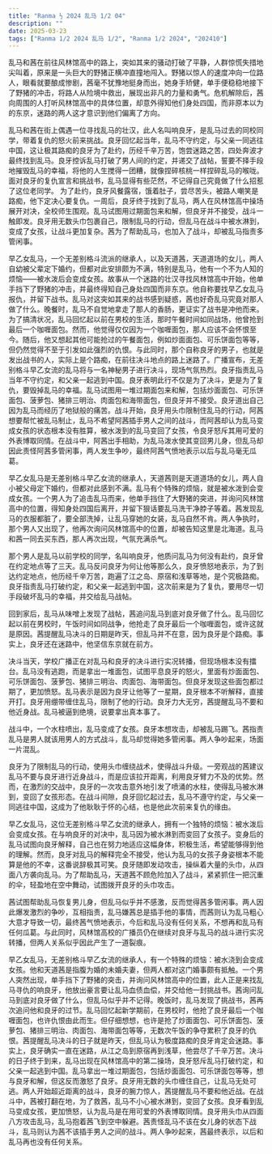 ```yaml
---
title: "Ranma ½ 2024 乱马 1/2 04"
description: ""
date: 2025-03-23
tags: ["Ranma 1/2 2024 乱马 1/2", "Ranma 1/2 2024", "202410"]
---
```


乱马和茜在前往风林馆高中的路上，突如其来的骚动打破了平静，人群惊慌失措地尖叫着，原来是一头巨大的野猪正横冲直撞地闯入。野猪以惊人的速度冲向一位路人，眼看就要酿成惨剧，茜毫不犹豫地挺身而出，她身手矫健，单手便稳稳地接下了野猪的冲击，将路人从险境中救出，展现出非凡的力量和勇气。危机解除后，茜向周围的人打听风林馆高中的具体位置，却意外得知他们身处四国，而非原本以为的东京，迷路的两人这才意识到他们偏离了方向。

乱马和茜在街上偶遇一位寻找乱马的壮汉，此人名叫响良牙，是乱马过去的同校同学，带着复仇的怒火前来挑战。良牙回忆起当年，乱马不守约定，与父亲一同逃往中国，这让极其路痴的良牙为了赴约，历经千辛万苦，饱尝迷路之苦，四处奔波才最终找到乱马。良牙控诉乱马打破了男人间的约定，并递交了战帖，誓要不择手段地摧毁乱马的幸福，将他的人生搅得一团糟，就像捏碎核桃一样捏碎乱马的喉咙。面对良牙的复仇宣言和挑战书，乱马显得有些茫然，不记得自己究竟做了什么招惹了这位老同学。 为了赴约，良牙风餐露宿，饿着肚子，尝尽苦头，被路人嘲笑是路痴，他下定决心要复仇。一周后，良牙终于找到了乱马，两人在风林馆高中操场展开对决，全校师生围观。乱马试图用过期面包来和解，但良牙并不接受，战斗一触即发。良牙用无数头巾包裹自己，限制乱马的行动，但乱马在战斗中被水淋到，变成了女孩，让战斗更加复杂。茜为了帮助乱马，也加入了战斗，却被乱马指责多管闲事。

早乙女乱马，一个无差别格斗流派的继承人，以及天道茜，天道道场的女儿，两人自幼被父辈定下婚约，但都对此安排颇为不满，特别是乱马，他有一个不为人知的烦恼——被水泼后会变成女孩。故事从一个迷路的壮汉寻找风林馆高中开始，他单手挡下了野猪的冲击，并最终得知自己身处四国而非东京。他自称要找早乙女乱马报仇，并留下战书。乱马对这突如其来的战书感到疑惑，茜也好奇乱马究竟对那人做了什么。晚餐时，乱马不自觉地拿走了那人的香肠，更证实了战书是冲他而来。为了搞清状况，乱马回忆起以前在男校的生活，那时午餐时间如同战场，他曾抢到最后一个咖喱面包。然而，他觉得仅仅因为一个咖喱面包，那人应该不会怀恨至今。随后，他又想起其他可能抢过的午餐面包，例如炒面面包、可乐饼面包等等，但仍然觉得不至于引发如此强烈的仇恨。与此同时，那个自称良牙的男子，也就是发出战书的人，实际上是个路痴，在前往决斗地点的路上迷路了。广播宣布，无差别格斗早乙女流的乱马将与一名神秘男子进行决斗，现场气氛热烈。良牙指责乱马当年不守约定，和父亲一起逃到中国。良牙表明此行不仅是为了决斗，更是为了复仇，要毁掉乱马的幸福。乱马试图用一堆过期面包来和解，包括炒面面包、可乐饼面包、菠萝包、猪排三明治、肉面包和海带面包，但良牙并不接受。良牙道出自己因为乱马而经历了地狱般的痛苦。战斗开始，良牙用头巾限制住乱马的行动，阿茜想要帮忙被乱马制止，乱马不希望阿茜插手男人之间的战斗，而阿茜却认为乱马变成女孩的状态根本没有胜算，被水泼到的乱马变回了女孩，令良牙怒斥其用可爱的外表博取同情。在战斗中，阿茜出手相助，为乱马泼水使其变回男儿身，但乱马却因此责怪阿茜多管闲事，两人发生争吵，最终阿茜气愤地表示以后与乱马毫无瓜葛。

早乙女乱马是无差别格斗早乙女流的继承人，天道茜则是天道道场的女儿，两人自小被父母定下婚约，但都对此感到不满。乱马有个特殊的烦恼，就是被水泼到会变成女孩。一个男人为了追击乱马而来，他单手挡住了大野猪的突进，并询问风林馆高中的位置，得知身处四国后离开，并留下狠话要乱马洗干净脖子等着。茜发现乱马的衣服都脏了，要全部洗掉，让乱马穿她的女装，乱马自然不肯。两人争执时，那个男人又出现了，他再次询问风林馆高中的位置，却被告知这里是北海道。乱马和茜一同去买东西，那人再次出现，气氛充满杀气。

那个男人是乱马以前学校的同学，名叫响良牙，他质问乱马为何没有赴约，良牙曾在约定地点等了三天。乱马反问良牙为何让他等那么久，良牙愤怒地表示，为了到达约定地点，他历经千辛万苦，跑遍了江之岛、原宿和浅草等地，是个究极路痴。良牙指责乱马打破约定，和父亲一起逃到中国，这次前来是为了复仇，要用尽一切手段破坏乱马的幸福，并交给乱马战帖。

回到家后，乱马从味噌上发现了战帖，茜追问乱马到底对良牙做了什么。乱马回忆起以前在男校时，午饭时间如同战争，他抢走了良牙最后一个咖喱面包，或许这就是原因。茜提醒乱马决斗的日期是昨天，但乱马并不在意，因为良牙是个路痴。事实上，良牙还在迷路中，他坚信东京就在前方。

决斗当天，学校广播正在对乱马和良牙的决斗进行实况转播，但现场根本没有擂台。乱马没有逃跑，而是拿出一堆面包，试图平息良牙的怒火，里面有炒面面包、可乐饼面包、菠萝包、猪排三明治、肉面包、海带面包。但良牙发现这些面包都过期了，更加愤怒。乱马表示是因为良牙让他等了一星期，良牙根本不听解释，直接开打。良牙用绷带缠住乱马，限制了他的行动。良牙力大无穷，茜提醒乱马不要和他近身战。乱马被逼到绝境，说要拿出真本事了。

战斗中，一个水柱喷出，乱马变成了女孩。良牙本想攻击，却被乱马踢飞。茜指责乱马是男人就该用男人的方式战斗，乱马却觉得她多管闲事。两人争吵起来，场面一片混乱。

良牙为了限制乱马的行动，使用头巾缠绕战术，使得战斗升级。一旁观战的茜建议乱马不要与良牙进行近身战斗，而是应该拉开距离，利用良牙臂力不及的优势。然而，在激烈的交战中，良牙的一次攻击意外地引发了喷涌的水柱，使得乱马被水淋到，变回了女孩形态。在战斗间隙，良牙回忆起过去，乱马不遵守约定，与父亲一同逃往中国，这成为了他耿耿于怀的心结，也是他此次前来复仇的缘由。

早乙女乱马，这位无差别格斗早乙女流的继承人，拥有一个独特的烦恼：被水泼后会变成女孩。在与响良牙的对决中，乱马因为被水淋到而变回了女孩子。变身后的乱马试图向良牙解释，自己也在努力地适应这幅身体，积极生活，希望能够得到他的理解。然而，良牙对乱马的解释完全不接受，他认为乱马的女孩子身姿根本不能算是他的不幸，这番说辞极其可笑。良牙随即发动攻击，操纵着大量的头巾，从四面八方袭向乱马。为了帮助乱马，天道茜不顾危险加入了战斗，紧紧抓住一把沉重的伞，轻盈地在空中舞动，试图拨开良牙的头巾攻击。

茜试图帮助乱马恢复男儿身，但乱马似乎并不感激，反而觉得茜多管闲事。两人因此爆发激烈的争吵，互相指责，乱马嫌茜总是插手他的事情，而茜则认为乱马粗心大意才导致一切，最终茜气愤地表示，今后和乱马没有任何关系，不想再和乱马有任何瓜葛。与此同时，风林馆高校的广播员仍在继续对良牙与乱马的战斗进行实况转播，但两人关系似乎因此产生了一道裂痕。

早乙女乱马，无差别格斗早乙女流的继承人，有一个特殊的烦恼：被水浇到会变成女孩。他和天道茜是指腹为婚的未婚夫妻，但两人都对这门婚事颇有抵触。一个男人突然出现，单手挡下了野猪的突击，并询问风林馆高中的位置，此人正是来找乱马寻仇的响良牙，他放出豪言要让乱马血债血偿，并交给他一封挑战书。茜询问乱马到底对良牙做了什么，但乱马似乎并不记得。晚饭时，乱马发现了挑战书，茜再次追问他和良牙的过节。乱马回忆起新学期前，在男校时，他抢了良牙最后一个咖喱面包，也许仇恨由此而生。但仔细想想，也许是抢了炒面面包、可乐饼面包、菠萝包、猪排三明治、肉面包、海带面包等等，无数次午饭的争夺累积了良牙的仇恨。茜提醒乱马决斗的日子就是昨天，但乱马认为极度路痴的良牙肯定会迷路。事实上，良牙确实一直在迷路，从江之岛到原宿再到浅草，他尝尽了千辛万苦。决斗的日子终于到来，乱马出现在风林馆高中的第二操场，良牙怒斥乱马打破约定，和父亲一起逃到中国。乱马拿出一堆过期面包，包括炒面面包、可乐饼面包等等，想与良牙和解，但这反而激怒了良牙。良牙用无数的头巾缠住自己，让乱马无处可逃。两人开始超近距离的战斗，良牙的腕力惊人，茜提醒乱马不要和他近战。在战斗中，茜被打翻在地，为了救茜，乱马不小心被水淋到，变回了女孩。良牙看到乱马变成女孩，更加愤怒，认为乱马是在用可爱的外表博取同情。良牙用头巾从四面八方攻击乱马，乱马抱着茜飞到空中躲避。茜责怪乱马不该在女儿身的状态下战斗，乱马则认为茜不该插手男人之间的战斗。两人争吵起来，茜最终表示，以后和乱马再也没有任何关系。